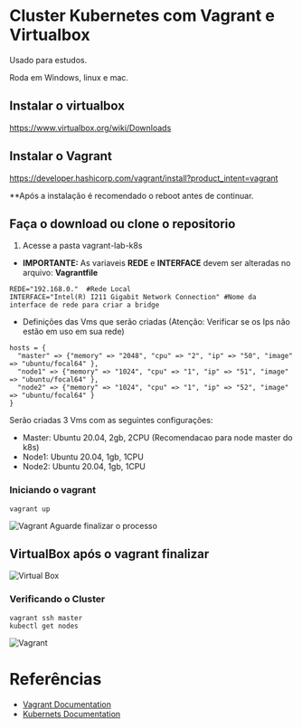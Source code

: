 # Cluster Kubernetes com Vagrant e Virtualbox

Usado para estudos.

Roda em Windows, linux e mac.

## Instalar o virtualbox
https://www.virtualbox.org/wiki/Downloads

## Instalar o Vagrant
https://developer.hashicorp.com/vagrant/install?product_intent=vagrant

**Após a instalação é recomendado o reboot antes de continuar.

## Faça o download ou clone o repositorio
1. Acesse a pasta vagrant-lab-k8s   
- **IMPORTANTE:** As variaveis **REDE** e **INTERFACE** devem ser alteradas no arquivo: **Vagrantfile**
```
REDE="192.168.0."  #Rede Local
INTERFACE="Intel(R) I211 Gigabit Network Connection" #Nome da interface de rede para criar a bridge
```
- Definições das Vms que serão criadas (Atenção: Verificar se os Ips não estão em uso em sua rede)
```
hosts = {
  "master" => {"memory" => "2048", "cpu" => "2", "ip" => "50", "image" => "ubuntu/focal64" },
  "node1" => {"memory" => "1024", "cpu" => "1", "ip" => "51", "image" => "ubuntu/focal64" },
  "node2" => {"memory" => "1024", "cpu" => "1", "ip" => "52", "image" => "ubuntu/focal64" }
}
```
Serão criadas 3 Vms com as seguintes configurações:

- Master: Ubuntu 20.04, 2gb, 2CPU (Recomendacao para node master do k8s)
- Node1: Ubuntu 20.04, 1gb, 1CPU
- Node2: Ubuntu 20.04, 1gb, 1CPU

### Iniciando o vagrant
```
vagrant up
```
![Vagrant](https://github.com/cpginfo/vagrant-lab-k8s/assets/39770143/08d5e769-5c35-4708-b8ee-e962252e21b6)
Aguarde finalizar o processo

## VirtualBox após o vagrant finalizar
![Virtual Box](https://github.com/cpginfo/vagrant-lab-k8s/assets/39770143/c9b21e42-0d14-48cb-8bbd-05b725aa9c44)

### Verificando o Cluster
```
vagrant ssh master
kubectl get nodes
```
![Vagrant](https://github.com/cpginfo/vagrant-lab-k8s/assets/39770143/af8a01d4-a69f-4236-8423-26eef3eae534)

# Referências

- [Vagrant Documentation](https://developer.hashicorp.com/vagrant/docs)
- [Kubernets Documentation](https://kubernetes.io/pt-br/docs/home/)
